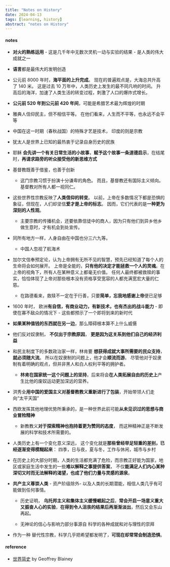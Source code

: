 ```yaml
---
title: "Notes on History"
date: 2024-04-13
tags: [learning, history]
abstract: "notes on History"
---
```


#### notes

-   **对火的熟练运用** - 这是几千年中无数次灵机一动与实验的结果 - 是人类的伟大成就之一

-   **语言**都是最伟大的发明创造

-   公元前 8000 年时，**海平面的上升完成**。 现在的普遍观点是，大海总共升高了 140 米。
    这是过去 10 万年中，人类历史上发生的最不同凡响的时间。 升高后的海洋，加速了人类生活的转变过程，刺激了人口的爆炸式增长。

-   **公元前 520 年到公元前 420 年间**，可能是希腊艺术最为辉煌的时期

-   雅典人信仰民主，但不相信平等。 在他们看来，人生而不平等，也永远不会平等

-   中国在这一时期（春秋战国）的特殊才艺是技术， 印度的则是宗教

-   犹太人是世界上已知的最热衷于记录自身历史的民族

-   耶稣 **会先讲一个有关日常生活的小故事**，**赋予这个故事一条道德启示**，在结尾时，**再请求路旁的听众接受他的新思维方式**

-   基督教既善于借鉴，也善于创新

    -   这门宗教习惯于扮演十分谦卑的角色。 而且，基督教还有国际主义倾向。 基督教对所有人都一视同仁。

-   这些世界性宗教反映了**人类信仰的转变**。 以前，上帝在多数情况下都是恐惧的象征，但现在，人们却坚信**爱才是上帝的标志**。
    因而，它们代表的是**一种更为深刻的人性观**。

    -   主要宗教的传播机会，还要依靠信徒中的商人，因为只有他们到异乡他乡做生意时，才有机会到处宣传。

-   同所有地方一样，人身自由在中国也分三六九等。

    -   中国人忽视了航海术

-   加尔文信奉预定论，认为上帝拥有无所不见的智慧，预先已经知道了每个人的生命将会如何展开。
    上帝是全能的，**只有他的决定才能拯救一个人的灵魂**。在上帝的视角下，所有人在某种意义上都毫无价值。
    任何人最终都被救赎的事实，恰恰体现了上帝对那些根本没有资格享受宽容的人都充满宽宏大量的仁慈。

    -   在路德看来，救赎不一定在于行善，只要**简单，忘我地感谢上帝**便已足够

-   1600 年时， 欧洲**有自信，有商业动力，有新技术，也有杰出的战斗能力** - 即使在寡不敌众的情况下 - 这些都预示了一个即将到来的新时代

-   **如果某种值钱的东西就在另一边**，那么障碍根本算不上什么威慑

-   他们反对奴隶制， **不仅出于宗教原因**， **更是因为这关系到他们自己的经济利益**

-   和民主制度下的多数政治家一样，林肯要 **想获得成就大事所需要的民众支持**， **就必须随大流**。
    所以在奴隶制的问题上，他才会**顺流而游**。 尽管他对于奴隶制有着明确的观点，但并非黑人和白人权利平等的拥护者。

    -   **林肯在国家统一这个问题上的坚持**，后来将会**在人类拓展自由的历史上**产生比他的废奴运动更加深远的营养。

-   洪秀全**用中国的爱国主义对基督教教义重新进行了包装**，开始带领人们走向“太平天国”

-   西欧发挥其他地理优势所秉承的，是一种世界此前可能**从未见识过的思想与商业冒险精神**

    -   新教教义**对于探索精神也抱持着更为赞同的态度**， 而这种精神正是不断发展的科学和技术所需要的。

-   人类历史上有一个变化意义深远， 这个变化就是**那些曾经举足轻重的差别，已经逐渐变得模糊起来**： 四季，日与夜，夏与冬，工作与休闲，城市与乡村

-   在历史上的大部分时期，人类的生活都充满了危险，而宗教正好能为国家，地区或家庭生活中发生的一些**难以解释之事提供答案**，
    不仅**能满足人们内心某种深切又时而无法解释的渴望，也成了他们力量与灵感的源泉**。

-   **共产主义尊崇人类** - 资产阶级除外- 以及人类的长期潜能，相信人类几乎有可能做到任何事情。

    -   历史证明， **乌托邦主义和集体主义缓慢崛起之后**，**常会开启一场意义重大又振奋人心的实验**，**在得到令人沮丧的结果后再渐渐淡出**，然后又会东山再起。

    -   无神论的信心与影响力部分事源自 科学的各种成就和对与理性的崇拜

-   作为一种 替代性宗教，科学几乎把希望都发明了，**可现在却常常会制造恐惧**。

#### reference

-   [世界简史](https://book.douban.com/subject/30258601/) by Geoffrey Blainey
